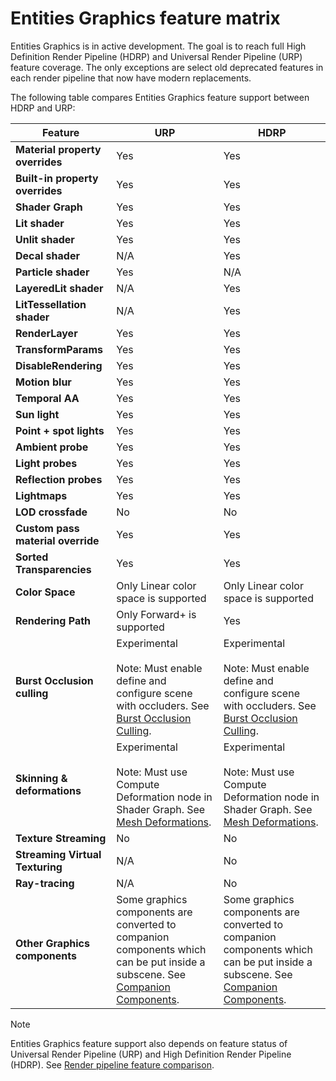 # Entities Graphics feature matrix

Entities Graphics is in active development. The goal is to reach full High Definition Render Pipeline (HDRP) and Universal Render Pipeline (URP) feature coverage. The only exceptions are select old deprecated features in each render pipeline that now have modern replacements.

The following table compares Entities Graphics feature support between HDRP and URP:

| **Feature**                       | **URP**                                     | **HDRP**                               |
| --------------------------------- | ------------------------------------------- | -------------------------------------- |
| **Material property overrides**   | Yes                                         | Yes                                    |
| **Built-in property overrides**   | Yes                                         | Yes                                    |
| **Shader Graph**                  | Yes                                         | Yes                                    |
| **Lit shader**                    | Yes                                         | Yes                                    |
| **Unlit shader**                  | Yes                                         | Yes                                    |
| **Decal shader**                  | N/A                                         | Yes                                    |
| **Particle shader**               | Yes                                         | N/A                                    |
| **LayeredLit shader**             | N/A                                         | Yes                                    |
| **LitTessellation shader**        | N/A                                         | Yes                                    |
| **RenderLayer**                   | Yes                                         | Yes                                    |
| **TransformParams**               | Yes                                         | Yes                                    |
| **DisableRendering**              | Yes                                         | Yes                                    |
| **Motion blur**                   | Yes                                         | Yes                                    |
| **Temporal AA**                   | Yes                                         | Yes                                    |
| **Sun light**                     | Yes                                         | Yes                                    |
| **Point + spot lights**           | Yes                                         | Yes                                    |
| **Ambient probe**                 | Yes                                         | Yes                                    |
| **Light probes**                  | Yes                                         | Yes                                    |
| **Reflection probes**             | Yes                                         | Yes                                    |
| **Lightmaps**                     | Yes                                         | Yes                                    |
| **LOD crossfade**                 | No                                          | No                                     |
| **Custom pass material override** | Yes                                         | Yes                                    |
| **Sorted Transparencies**         | Yes                                         | Yes                                    |
| **Color Space**                   | Only Linear color space is supported        | Only Linear color space is supported   |
| **Rendering Path**                | Only Forward+ is supported                  | Yes                                    |
| **Burst Occlusion culling**       | Experimental<br><br>Note: Must enable define and configure scene with occluders. See [Burst Occlusion Culling](burst-occlusion-culling.md).           | Experimental<br><br>Note: Must enable define and configure scene with occluders. See [Burst Occlusion Culling](burst-occlusion-culling.md). |
| **Skinning & deformations**       | Experimental<br><br>Note: Must use Compute Deformation node in Shader Graph. See [Mesh Deformations](mesh_deformations.md).                            | Experimental<br><br>Note: Must use Compute Deformation node in Shader Graph. See [Mesh Deformations](mesh_deformations.md). |
| **Texture Streaming**             | No                                          | No                                     |
| **Streaming Virtual Texturing**   | N/A                                         | No                                     |
| **Ray-tracing**                   | N/A                                         | No                                     |
| **Other Graphics components**     | Some graphics components are converted to companion components which can be put inside a subscene. See [Companion Components](companion-components.md). | Some graphics components are converted to companion components which can be put inside a subscene. See [Companion Components](companion-components.md). |

> [!NOTE]
> Entities Graphics feature support also depends on feature status of Universal Render Pipeline (URP) and High Definition Render Pipeline (HDRP). See [Render pipeline feature comparison](xref:render-pipelines-feature-comparison).
